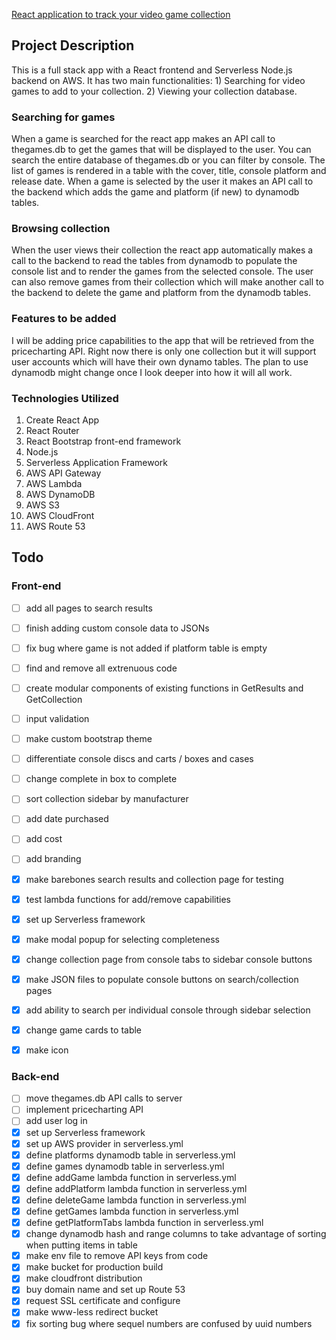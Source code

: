 [React application to track your video game collection](https://game-collection.org)

## Project Description

This is a full stack app with a React frontend and Serverless Node.js backend on AWS. It has two main functionalities: 1) Searching for video games to add to your collection. 2) Viewing your collection database.

### Searching for games

When a game is searched for the react app makes an API call to thegames.db to get the games that will be displayed to the user. You can search the
entire database of thegames.db or you can filter by console. The list of games is rendered in a table with the cover, title, console platform and release date. When a game is selected
by the user it makes an API call to the backend which adds the game and platform (if new) to dynamodb tables.

### Browsing collection

When the user views their collection the react app automatically makes a call to the backend to read the tables from dynamodb to populate the console list and to render the games from
the selected console. The user can also remove games from their collection which will make another call to the backend to delete the game and platform from the dynamodb tables.

### Features to be added

I will be adding price capabilities to the app that will be retrieved from the pricecharting API. Right now there is only one collection but it will support user accounts which will
have their own dynamo tables. The plan to use dynamodb might change once I look deeper into how it will all work.

### Technologies Utilized

1. Create React App
2. React Router
3. React Bootstrap front-end framework
4. Node.js
5. Serverless Application Framework
6. AWS API Gateway
7. AWS Lambda
8. AWS DynamoDB
9. AWS S3
10. AWS CloudFront
11. AWS Route 53

## Todo

### Front-end

- [ ] add all pages to search results
- [ ] finish adding custom console data to JSONs
- [ ] fix bug where game is not added if platform table is empty
- [ ] find and remove all extrenuous code
- [ ] create modular components of existing functions in GetResults and GetCollection
- [ ] input validation
- [ ] make custom bootstrap theme
- [ ] differentiate console discs and carts / boxes and cases
- [ ] change complete in box to complete
- [ ] sort collection sidebar by manufacturer
- [ ] add date purchased
- [ ] add cost
- [ ] add branding

- [x] make barebones search results and collection page for testing
- [x] test lambda functions for add/remove capabilities
- [x] set up Serverless framework
- [x] make modal popup for selecting completeness
- [x] change collection page from console tabs to sidebar console buttons
- [x] make JSON files to populate console buttons on search/collection pages
- [x] add ability to search per individual console through sidebar selection
- [x] change game cards to table
- [x] make icon

### Back-end

- [ ] move thegames.db API calls to server
- [ ] implement pricecharting API
- [ ] add user log in
- [x] set up Serverless framework
- [x] set up AWS provider in serverless.yml
- [x] define platforms dynamodb table in serverless.yml
- [x] define games dynamodb table in serverless.yml
- [x] define addGame lambda function in serverless.yml
- [x] define addPlatform lambda function in serverless.yml
- [x] define deleteGame lambda function in serverless.yml
- [x] define getGames lambda function in serverless.yml
- [x] define getPlatformTabs lambda function in serverless.yml
- [x] change dynamodb hash and range columns to take advantage of sorting when putting items in table
- [x] make env file to remove API keys from code
- [x] make bucket for production build
- [x] make cloudfront distribution
- [x] buy domain name and set up Route 53
- [x] request SSL certificate and configure
- [x] make www-less redirect bucket
- [x] fix sorting bug where sequel numbers are confused by uuid numbers
